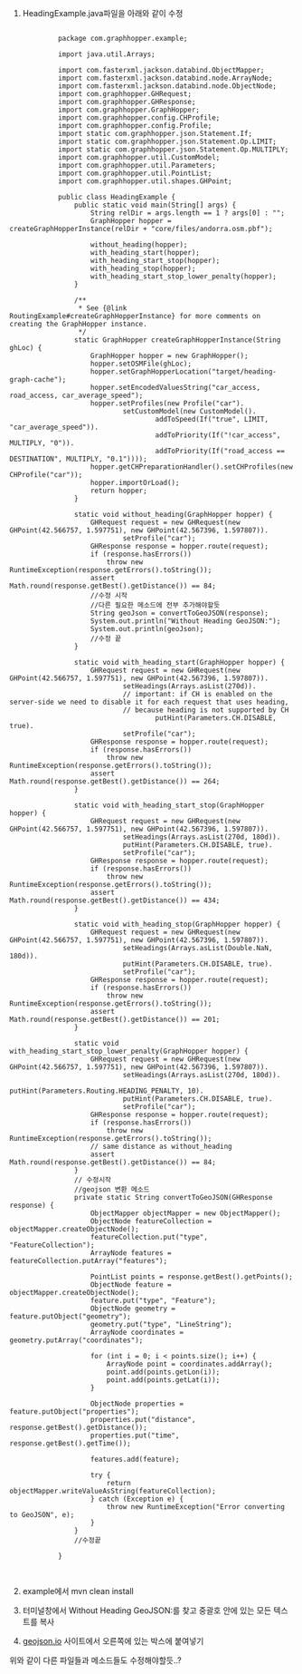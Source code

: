 1. HeadingExample.java파일을 아래와 같이 수정

<pre>
<code>
            package com.graphhopper.example;

            import java.util.Arrays;
            
            import com.fasterxml.jackson.databind.ObjectMapper;
            import com.fasterxml.jackson.databind.node.ArrayNode;
            import com.fasterxml.jackson.databind.node.ObjectNode;
            import com.graphhopper.GHRequest;
            import com.graphhopper.GHResponse;
            import com.graphhopper.GraphHopper;
            import com.graphhopper.config.CHProfile;
            import com.graphhopper.config.Profile;
            import static com.graphhopper.json.Statement.If;
            import static com.graphhopper.json.Statement.Op.LIMIT;
            import static com.graphhopper.json.Statement.Op.MULTIPLY;
            import com.graphhopper.util.CustomModel;
            import com.graphhopper.util.Parameters;
            import com.graphhopper.util.PointList;
            import com.graphhopper.util.shapes.GHPoint;
            
            public class HeadingExample {
                public static void main(String[] args) {
                    String relDir = args.length == 1 ? args[0] : "";
                    GraphHopper hopper = createGraphHopperInstance(relDir + "core/files/andorra.osm.pbf");
            
                    without_heading(hopper);
                    with_heading_start(hopper);
                    with_heading_start_stop(hopper);
                    with_heading_stop(hopper);
                    with_heading_start_stop_lower_penalty(hopper);
                }
            
                /**
                 * See {@link RoutingExample#createGraphHopperInstance} for more comments on creating the GraphHopper instance.
                 */
                static GraphHopper createGraphHopperInstance(String ghLoc) {
                    GraphHopper hopper = new GraphHopper();
                    hopper.setOSMFile(ghLoc);
                    hopper.setGraphHopperLocation("target/heading-graph-cache");
                    hopper.setEncodedValuesString("car_access, road_access, car_average_speed");
                    hopper.setProfiles(new Profile("car").
                            setCustomModel(new CustomModel().
                                    addToSpeed(If("true", LIMIT, "car_average_speed")).
                                    addToPriority(If("!car_access", MULTIPLY, "0")).
                                    addToPriority(If("road_access == DESTINATION", MULTIPLY, "0.1"))));
                    hopper.getCHPreparationHandler().setCHProfiles(new CHProfile("car"));
                    hopper.importOrLoad();
                    return hopper;
                }
            
                static void without_heading(GraphHopper hopper) {
                    GHRequest request = new GHRequest(new GHPoint(42.566757, 1.597751), new GHPoint(42.567396, 1.597807)).
                            setProfile("car");
                    GHResponse response = hopper.route(request);
                    if (response.hasErrors())
                        throw new RuntimeException(response.getErrors().toString());
                    assert Math.round(response.getBest().getDistance()) == 84;
                    //수정 시작
                    //다른 필요한 메소드에 전부 추가해야할듯
                    String geoJson = convertToGeoJSON(response);
                    System.out.println("Without Heading GeoJSON:");
                    System.out.println(geoJson);
                    //수정 끝
                }
            
                static void with_heading_start(GraphHopper hopper) {
                    GHRequest request = new GHRequest(new GHPoint(42.566757, 1.597751), new GHPoint(42.567396, 1.597807)).
                            setHeadings(Arrays.asList(270d)).
                            // important: if CH is enabled on the server-side we need to disable it for each request that uses heading,
                            // because heading is not supported by CH
                                    putHint(Parameters.CH.DISABLE, true).
                            setProfile("car");
                    GHResponse response = hopper.route(request);
                    if (response.hasErrors())
                        throw new RuntimeException(response.getErrors().toString());
                    assert Math.round(response.getBest().getDistance()) == 264;
                }
            
                static void with_heading_start_stop(GraphHopper hopper) {
                    GHRequest request = new GHRequest(new GHPoint(42.566757, 1.597751), new GHPoint(42.567396, 1.597807)).
                            setHeadings(Arrays.asList(270d, 180d)).
                            putHint(Parameters.CH.DISABLE, true).
                            setProfile("car");
                    GHResponse response = hopper.route(request);
                    if (response.hasErrors())
                        throw new RuntimeException(response.getErrors().toString());
                    assert Math.round(response.getBest().getDistance()) == 434;
                }
            
                static void with_heading_stop(GraphHopper hopper) {
                    GHRequest request = new GHRequest(new GHPoint(42.566757, 1.597751), new GHPoint(42.567396, 1.597807)).
                            setHeadings(Arrays.asList(Double.NaN, 180d)).
                            putHint(Parameters.CH.DISABLE, true).
                            setProfile("car");
                    GHResponse response = hopper.route(request);
                    if (response.hasErrors())
                        throw new RuntimeException(response.getErrors().toString());
                    assert Math.round(response.getBest().getDistance()) == 201;
                }
            
                static void with_heading_start_stop_lower_penalty(GraphHopper hopper) {
                    GHRequest request = new GHRequest(new GHPoint(42.566757, 1.597751), new GHPoint(42.567396, 1.597807)).
                            setHeadings(Arrays.asList(270d, 180d)).
                            putHint(Parameters.Routing.HEADING_PENALTY, 10).
                            putHint(Parameters.CH.DISABLE, true).
                            setProfile("car");
                    GHResponse response = hopper.route(request);
                    if (response.hasErrors())
                        throw new RuntimeException(response.getErrors().toString());
                    // same distance as without_heading
                    assert Math.round(response.getBest().getDistance()) == 84;
                }
                // 수정시작
                //geojson 변환 메소드
                private static String convertToGeoJSON(GHResponse response) {
                    ObjectMapper objectMapper = new ObjectMapper();
                    ObjectNode featureCollection = objectMapper.createObjectNode();
                    featureCollection.put("type", "FeatureCollection");
                    ArrayNode features = featureCollection.putArray("features");
                
                    PointList points = response.getBest().getPoints();
                    ObjectNode feature = objectMapper.createObjectNode();
                    feature.put("type", "Feature");
                    ObjectNode geometry = feature.putObject("geometry");
                    geometry.put("type", "LineString");
                    ArrayNode coordinates = geometry.putArray("coordinates");
                
                    for (int i = 0; i < points.size(); i++) {
                        ArrayNode point = coordinates.addArray();
                        point.add(points.getLon(i));
                        point.add(points.getLat(i));
                    }
                
                    ObjectNode properties = feature.putObject("properties");
                    properties.put("distance", response.getBest().getDistance());
                    properties.put("time", response.getBest().getTime());
                
                    features.add(feature);
                
                    try {
                        return objectMapper.writeValueAsString(featureCollection);
                    } catch (Exception e) {
                        throw new RuntimeException("Error converting to GeoJSON", e);
                    }
                }
                //수정끝
            
            }

</code>
</pre>

2. example에서 mvn clean install

3. 터미널창에서 Without Heading GeoJSON:를 찾고 중괄호 안에 있는 모든 텍스트를 복사

4. [geojson.io](https://geojson.io/#map=2/0/20) 사이트에서 오른쪽에 있는 박스에 붙여넣기

위와 같이 다른 파일들과 메소드들도 수정해야할듯..?



